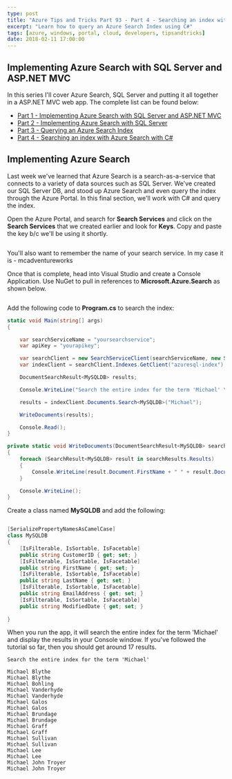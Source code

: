```yaml
---
type: post
title: "Azure Tips and Tricks Part 93 - Part 4 - Searching an index with Azure Search with C#"
excerpt: "Learn how to query an Azure Search Index using C#"
tags: [azure, windows, portal, cloud, developers, tipsandtricks]
date: 2018-02-11 17:00:00
---
```



## Implementing Azure Search with SQL Server and ASP.NET MVC

In this series I'll cover Azure Search, SQL Server and putting it all together in a ASP.NET MVC web app. The complete list can be found below:

* [Part 1 - Implementing Azure Search with SQL Server and ASP.NET MVC](http://www.michaelcrump.net/azure-tips-and-tricks90/)
* [Part 2 - Implementing Azure Search with SQL Server](http://www.michaelcrump.net/azure-tips-and-tricks91/)
* [Part 3 - Querying an Azure Search Index](http://www.michaelcrump.net/azure-tips-and-tricks92/)
* [Part 4 - Searching an index with Azure Search with C#](http://www.michaelcrump.net/azure-tips-and-tricks93/)

## Implementing Azure Search

Last week we've learned that Azure Search is a search-as-a-service that connects to a variety of data sources such as SQL Server. We've created our SQL Server DB, and stood up Azure Search and even query the index through the Azure Portal. In this final section, we'll work with C# and query the index.

Open the Azure Portal, and search for **Search Services** and click on the **Search Services** that we created earlier and look for **Keys**. Copy and paste the key b/c we'll be using it shortly. 

<img :src="$withBase('/files/part4azsearch.png')">

You'll also want to remember the name of your search service. In my case it is - mcadventureworks 

Once that is complete, head into Visual Studio and create a Console Application. Use NuGet to pull in references to **Microsoft.Azure.Search** as shown below. 

<img :src="$withBase('/files/part4azsearch1.png')">

Add the following code to **Program.cs** to search the index:

```csharp
static void Main(string[] args)
{

    var searchServiceName = "yoursearchservice";
    var apiKey = "yourapikey";

    var searchClient = new SearchServiceClient(searchServiceName, new SearchCredentials(apiKey));
    var indexClient = searchClient.Indexes.GetClient("azuresql-index"); //check this to match your index

    DocumentSearchResult<MySQLDB> results;

    Console.WriteLine("Search the entire index for the term 'Michael' \n");

    results = indexClient.Documents.Search<MySQLDB>("Michael");

    WriteDocuments(results);

    Console.Read();
}

private static void WriteDocuments(DocumentSearchResult<MySQLDB> searchResults)
{
    foreach (SearchResult<MySQLDB> result in searchResults.Results)
    {
        Console.WriteLine(result.Document.FirstName + " " + result.Document.LastName);
    }

    Console.WriteLine();
}
```

Create a class named **MySQLDB** and add the following:

```csharp

[SerializePropertyNamesAsCamelCase]
class MySQLDB
{
    [IsFilterable, IsSortable, IsFacetable]
    public string CustomerID { get; set; }
    [IsFilterable, IsSortable, IsFacetable]
    public string FirstName { get; set; }
    [IsFilterable, IsSortable, IsFacetable]
    public string LastName { get; set; }
    [IsFilterable, IsSortable, IsFacetable]
    public string EmailAddress { get; set; }
    [IsFilterable, IsSortable, IsFacetable]
    public string ModifiedDate { get; set; }
    
}
```

When you run the app, it will search the entire index for the term 'Michael' and display the results in your Console window. If you've followed the tutorial so far, then you should get around 17 results. 

```text
Search the entire index for the term 'Michael'

Michael Blythe
Michael Blythe
Michael Bohling
Michael Vanderhyde
Michael Vanderhyde
Michael Galos
Michael Galos
Michael Brundage
Michael Brundage
Michael Graff
Michael Graff
Michael Sullivan
Michael Sullivan
Michael Lee
Michael Lee
Michael John Troyer
Michael John Troyer
```
